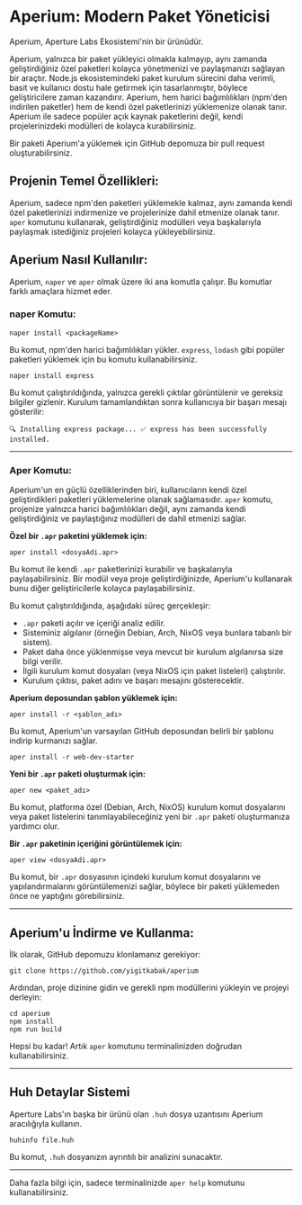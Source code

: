 # Aperium: Modern Paket Yöneticisi

Aperium, Aperture Labs Ekosistemi'nin bir ürünüdür.

Aperium, yalnızca bir paket yükleyici olmakla kalmayıp, aynı zamanda geliştirdiğiniz özel paketleri kolayca yönetmenizi ve paylaşmanızı sağlayan bir araçtır. Node.js ekosistemindeki paket kurulum sürecini daha verimli, basit ve kullanıcı dostu hale getirmek için tasarlanmıştır, böylece geliştiricilere zaman kazandırır. Aperium, hem harici bağımlılıkları (npm'den indirilen paketler) hem de kendi özel paketlerinizi yüklemenize olanak tanır. Aperium ile sadece popüler açık kaynak paketlerini değil, kendi projelerinizdeki modülleri de kolayca kurabilirsiniz.

Bir paketi Aperium'a yüklemek için GitHub depomuza bir pull request oluşturabilirsiniz.

## Projenin Temel Özellikleri:

Aperium, sadece npm'den paketleri yüklemekle kalmaz, aynı zamanda kendi özel paketlerinizi indirmenize ve projelerinize dahil etmenize olanak tanır. `aper` komutunu kullanarak, geliştirdiğiniz modülleri veya başkalarıyla paylaşmak istediğiniz projeleri kolayca yükleyebilirsiniz.

## Aperium Nasıl Kullanılır:

Aperium, `naper` ve `aper` olmak üzere iki ana komutla çalışır. Bu komutlar farklı amaçlara hizmet eder.

### naper Komutu:
```
naper install <packageName>
```
Bu komut, npm'den harici bağımlılıkları yükler. `express`, `lodash` gibi popüler paketleri yüklemek için bu komutu kullanabilirsiniz.
```
naper install express
```
Bu komut çalıştırıldığında, yalnızca gerekli çıktılar görüntülenir ve gereksiz bilgiler gizlenir. Kurulum tamamlandıktan sonra kullanıcıya bir başarı mesajı gösterilir:
```
🔍 Installing express package... ✅ express has been successfully installed.
```

---

### Aper Komutu:

Aperium'un en güçlü özelliklerinden biri, kullanıcıların kendi özel geliştirdikleri paketleri yüklemelerine olanak sağlamasıdır. `aper` komutu, projenize yalnızca harici bağımlılıkları değil, aynı zamanda kendi geliştirdiğiniz ve paylaştığınız modülleri de dahil etmenizi sağlar.

**Özel bir `.apr` paketini yüklemek için:**
```
aper install <dosyaAdi.apr>
```
Bu komut ile kendi `.apr` paketlerinizi kurabilir ve başkalarıyla paylaşabilirsiniz. Bir modül veya proje geliştirdiğinizde, Aperium'u kullanarak bunu diğer geliştiricilerle kolayca paylaşabilirsiniz.

Bu komut çalıştırıldığında, aşağıdaki süreç gerçekleşir:

* `.apr` paketi açılır ve içeriği analiz edilir.
* Sisteminiz algılanır (örneğin Debian, Arch, NixOS veya bunlara tabanlı bir sistem).
* Paket daha önce yüklenmişse veya mevcut bir kurulum algılanırsa size bilgi verilir.
* İlgili kurulum komut dosyaları (veya NixOS için paket listeleri) çalıştırılır.
* Kurulum çıktısı, paket adını ve başarı mesajını gösterecektir.

**Aperium deposundan şablon yüklemek için:**
```
aper install -r <şablon_adı>
```
Bu komut, Aperium'un varsayılan GitHub deposundan belirli bir şablonu indirip kurmanızı sağlar.
```
aper install -r web-dev-starter
```

**Yeni bir `.apr` paketi oluşturmak için:**
```
aper new <paket_adı>
```
Bu komut, platforma özel (Debian, Arch, NixOS) kurulum komut dosyalarını veya paket listelerini tanımlayabileceğiniz yeni bir `.apr` paketi oluşturmanıza yardımcı olur.

**Bir `.apr` paketinin içeriğini görüntülemek için:**
```
aper view <dosyaAdi.apr>
```
Bu komut, bir `.apr` dosyasının içindeki kurulum komut dosyalarını ve yapılandırmalarını görüntülemenizi sağlar, böylece bir paketi yüklemeden önce ne yaptığını görebilirsiniz.

---

## Aperium'u İndirme ve Kullanma:

İlk olarak, GitHub depomuzu klonlamanız gerekiyor:
```
git clone https://github.com/yigitkabak/aperium
```
Ardından, proje dizinine gidin ve gerekli npm modüllerini yükleyin ve projeyi derleyin:
```
cd aperium
npm install
npm run build
```

Hepsi bu kadar! Artık `aper` komutunu terminalinizden doğrudan kullanabilirsiniz.

---

## Huh Detaylar Sistemi

Aperture Labs'ın başka bir ürünü olan `.huh` dosya uzantısını Aperium aracılığıyla kullanın.

```
huhinfo file.huh
```
Bu komut, `.huh` dosyanızın ayrıntılı bir analizini sunacaktır.

---

Daha fazla bilgi için, sadece terminalinizde `aper help` komutunu kullanabilirsiniz.
